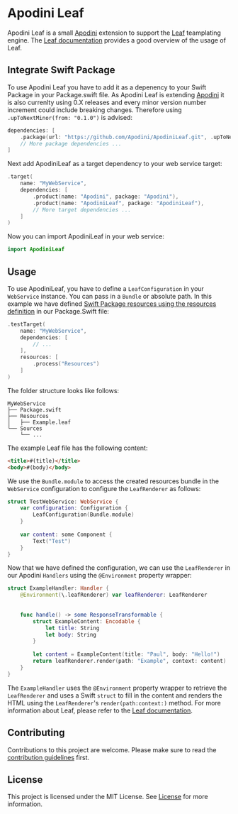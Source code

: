 # Apodini Leaf

Apodini Leaf is a small [Apodini](https://github.com/Apodini/Apodini) extension to support the [Leaf](https://github.com/vapor/leaf-kit) teamplating engine.
The [Leaf documentation](https://docs.vapor.codes/4.0/leaf/overview/) provides a good overview of the usage of Leaf.

## Integrate Swift Package

To use Apodini Leaf you have to add it as a depenency to your Swift Package in your Package.swift file. As Apodini Leaf is extending [Apodini](https://github.com/Apodini/Apodini) it is also currenlty using 0.X releases and every minor version number increment could include breaking changes. Therefore using `.upToNextMinor(from: "0.1.0")` is advised:
```swift
dependencies: [
    .package(url: "https://github.com/Apodini/ApodiniLeaf.git", .upToNextMinor(from: "0.1.0")),
    // More package dependencies ...
]
```
Next add ApodiniLeaf as a target dependency to your web service target:
```swift
.target(
    name: "MyWebService",
    dependencies: [
        .product(name: "Apodini", package: "Apodini"),
        .product(name: "ApodiniLeaf", package: "ApodiniLeaf"),
        // More target dependencies ...
    ]
)
```
Now you can import ApodiniLeaf in your web service:
```swift
import ApodiniLeaf
```

## Usage

To use ApodiniLeaf, you have to define a `LeafConfiguration` in your `WebService` instance. You can pass in a `Bundle` or absolute path.
In this example we have defined [Swift Package resources using the resources definition](https://developer.apple.com/documentation/swift_packages/bundling_resources_with_a_swift_package) in our Package.Swift file:
```swift
.testTarget(
    name: "MyWebService",
    dependencies: [
        // ...
    ],
    resources: [
        .process("Resources")
    ]
)
```

The folder structure looks like follows:
```
MyWebService
├── Package.swift
├── Resources
│   ├── Example.leaf
└── Sources
    └── ...
```

The example Leaf file has the following content:
```html
<title>#(title)</title>
<body>#(body)</body>
```

We use the `Bundle.module` to access the created resources bundle in the `WebService` configuration to configure the `LeafRenderer` as follows:
```swift
struct TestWebService: WebService {
    var configuration: Configuration {
        LeafConfiguration(Bundle.module)
    }
    
    var content: some Component {
        Text("Test")
    }
}
```

Now that we have defined the configuration, we can use the `LeafRenderer` in our Apodini `Handlers` using the `@Environment` property wrapper:
```swift
struct ExampleHandler: Handler {
    @Environment(\.leafRenderer) var leafRenderer: LeafRenderer
    
    
    func handle() -> some ResponseTransformable {
        struct ExampleContent: Encodable {
            let title: String
            let body: String
        }
        
        let content = ExampleContent(title: "Paul", body: "Hello!")
        return leafRenderer.render(path: "Example", context: content)
    }
}
```
The `ExampleHandler` uses the `@Environment` property wrapper to retrieve the `LeafRenderer` and uses a Swift `struct` to fill in the content and renders the HTML using the `LeafRenderer`'s `render(path:context:)` method. For more information about Leaf, please refer to the [Leaf documentation](https://docs.vapor.codes/4.0/leaf/overview/).

## Contributing
Contributions to this project are welcome. Please make sure to read the [contribution guidelines](https://github.com/Apodini/.github/blob/release/CONTRIBUTING.md) first.

## License
This project is licensed under the MIT License. See [License](https://github.com/Apodini/ApodiniLeaf/blob/release/LICENSE) for more information.
